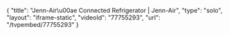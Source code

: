 {
    "title": "Jenn-Air\u00ae Connected Refrigerator | Jenn-Air",
    "type": "solo",
    "layout": "iframe-static",
    "videoId": "77755293",
    "url": "\/tvpembed\/77755293"
}